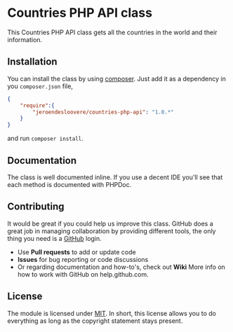 # Countries PHP API class

This Countries PHP API class gets all the countries in the world and their information.

## Installation

You can install the class by using [composer](https://getcomposer.org/). Just add it as a dependency in you `composer.json` file,

```JSON
{
	"require":{
		"jeroendesloovere/countries-php-api": "1.0.*"
	}
}
```

and run `composer install`.

## Documentation

The class is well documented inline. If you use a decent IDE you'll see that each method is documented with PHPDoc.

## Contributing

It would be great if you could help us improve this class. GitHub does a great job in managing collaboration by providing different tools, the only thing you need is a [GitHub](http://github.com) login.

* Use **Pull requests** to add or update code
* **Issues** for bug reporting or code discussions
* Or regarding documentation and how-to's, check out **Wiki**
More info on how to work with GitHub on help.github.com.

## License

The module is licensed under [MIT](./LICENSE.md). In short, this license allows you to do everything as long as the copyright statement stays present.
